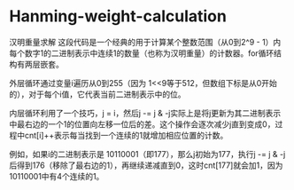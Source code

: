 # Hanming-weight-calculation
汉明重量求解
这段代码是一个经典的用于计算某个整数范围（从0到2^9 - 1）内每个数字1的二进制表示中连续1的数量（也称为汉明重量）的计数器。for循环结构有两层嵌套。

外层循环通过变量i遍历从0到255（因为 1<<9等于512，但数组下标是从0开始的），对于每个i值，它代表当前二进制表示中的位。

内层循环利用了一个技巧，j = i，然后j -= j & -j实际上是将j更新为其二进制表示中最右边的一个1的位置向左移一位后的差。这个操作会逐次减少j直到变成0，过程中cnt[i]++表示每当找到一个连续的1就增加相应位置的计数。

例如，如果i的二进制表示是 10110001（即177），那么j初始为177，执行j -= j & -j后得到176（移除了最右边的1），再继续递减直到0，这时cnt[177]就会加1，因为 10110001中有4个连续的1。
